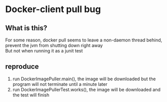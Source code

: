 # Docker-client pull bug

## What is this?
For some reason, docker pull seems to leave a non-daemon thread behind, prevent the jvm from shutting down right away  
But not when running it as a junit test

## reproduce
1. run DockerImagePuller.main(), the image will be downloaded but the program will not terminate until a minute later
2. run DockerImagePullerTest.works(), the image will be downloaded and the test will finish
